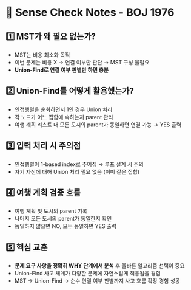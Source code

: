 # 📌 Sense Check Notes - BOJ 1976

## 1️⃣ MST가 왜 필요 없는가?

- MST는 비용 최소화 목적
- 이번 문제는 비용 X → 연결 여부만 판단 → MST 구성 불필요
- **Union-Find로 연결 여부 판별만 하면 충분**

## 2️⃣ Union-Find를 어떻게 활용했는가?

- 인접행렬을 순회하면서 1인 경우 Union 처리
- 각 노드가 어느 집합에 속하는지 parent 관리
- 여행 계획 리스트 내 모든 도시의 parent가 동일하면 연결 가능 → YES 출력

## 3️⃣ 입력 처리 시 주의점

- 인접행렬이 1-based index로 주어짐 → 루프 설계 시 주의
- 자기 자신에 대해 Union 처리 필요 없음 (이미 같은 집합)

## 4️⃣ 여행 계획 검증 흐름

- 여행 계획 첫 도시의 parent 기록
- 나머지 모든 도시의 parent가 동일한지 확인
- 동일하지 않으면 NO, 모두 동일하면 YES 출력

## 5️⃣ 핵심 교훈

- **문제 요구 사항을 정확히 WHY 단계에서 분석** 후 올바른 알고리즘 선택이 중요
- Union-Find 사고 체계가 다양한 문제에 자연스럽게 적용됨을 경험
- MST → Union-Find → 순수 연결 여부 판별까지 사고 흐름 확장 경험 성공
